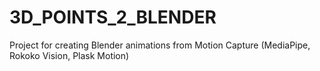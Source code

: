 # 3D_POINTS_2_BLENDER
Project for creating Blender animations from Motion Capture (MediaPipe, Rokoko Vision, Plask Motion)
